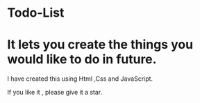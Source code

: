 # Todo-List
<h1>It lets you create the things you would like to do in future.</h1>
<p>I have created this using Html ,Css and JavaScript.</p>
<p>
  If you like it , please give it a star.
</p>
